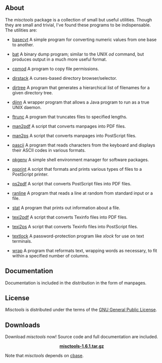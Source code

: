 ## About

The *misctools* package is a collection of small but useful
utilities. Though they are small and trivial, I've found these
programs to be indispensable. The utilities are:

* [basecvt](./manuals/basecvt.pdf)
A simple program for converting numeric values from one base
to another.

* [bat](./manuals/bat.pdf)
A binary dump program; similar to the UNIX *od*
command, but produces output in a much more useful format.

* [cpmod](./manuals/cpmod.pdf)
A program to copy file permissions.

* [dirstack](./manuals/dirstack.pdf)
A curses-based directory browser/selector.

* [dirtree](./manuals/dirtree.pdf)
A program that generates a hierarchical list of filenames for a given
directory tree.

* [djinn](./manuals/djinn.pdf)
A wrapper program that allows a Java program to run as a true UNIX
daemon.

* [ftrunc](./manuals/ftrunc.pdf)
A program that truncates files to specified lengths.

* [man2pdf](./manuals/man2pdf.pdf)
A script that converts manpages into PDF files.

* [man2ps](./manuals/man2ps.pdf)
A script that converts manpages into PostScript files.

* [pascii](./manuals/pascii.pdf)
A program that reads characters from the keyboard and displays their
ASCII codes in various formats.

* [pkgenv](./manuals/pkgenv.pdf)
A simple shell environment manager for software packages.

* [psprint](./manuals/psprint.pdf)
A script that formats and prints various types of files to a
PostScript printer.

* [ps2pdf](./manuals/ps2pdf.pdf)
A script that converts PostScript files into PDF files.

* [ranline](./manuals/ranline.pdf)
A program that reads a line at random from standard input or a file.

* [stat](./manuals/stat.pdf)
A program that prints out information about a file.

* [texi2pdf](./manuals/texi2pdf.pdf)
A script that converts Texinfo files into PDF files.

* [texi2ps](./manuals/texi2ps.pdf)
A script that converts Texinfo files into PostScript files.

* [textlock](./manuals/textlock.pdf)
A password-protection program like *xlock* for use on text terminals.

* [wrap](./manuals/wrap.pdf)
A program that reformats text, wrapping words as necessary, to fit
within a specified number of columns.

## Documentation

Documentation is included in the distribution in the form of manpages.

## License


*Misctools* is distributed under the terms of the [GNU General 
Public License](http://www.gnu.org/licenses/gpl.html).

## Downloads

Download *misctools* now! Source code and full documentation are 
included.

<center>
<a href="dist/misctools-1.6.1.tar.gz"><b>misctools-1.6.1.tar.gz</b></a>
</center>

Note that *misctools* depends on [cbase](https://hyperrealm.github.io/cbase/).

